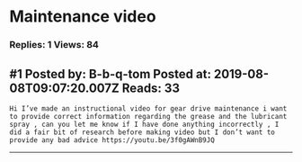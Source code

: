# Maintenance video

### Replies: 1 Views: 84

## \#1 Posted by: B-b-q-tom Posted at: 2019-08-08T09:07:20.007Z Reads: 33

```
Hi I’ve made an instructional video for gear drive maintenance i want to provide correct information regarding the grease and the lubricant spray , can you let me know if I have done anything incorrectly , I did a fair bit of research before making video but I don’t want to provide any bad advice https://youtu.be/3f0gAWnB9JQ
```

---
